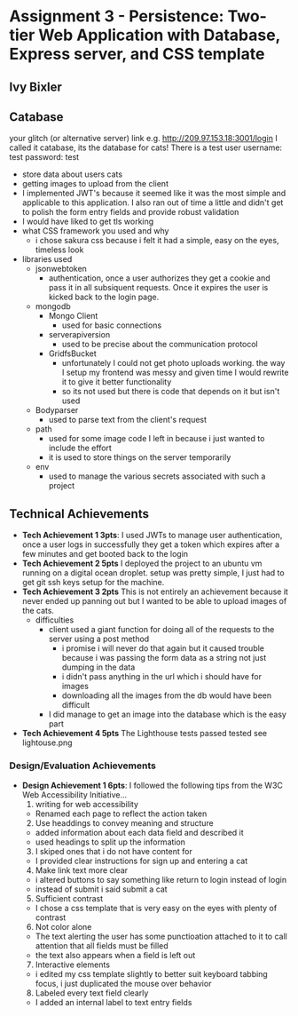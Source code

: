 # Assignment 3 - Persistence: Two-tier Web Application with Database, Express server, and CSS template

## Ivy Bixler

## Catabase

your glitch (or alternative server) link e.g. http://209.97.153.18:3001/login
I called it catabase, its the database for cats! There is a test user 
username: test
password: test

- store data about users cats
- getting images to upload from the client
- I implemented JWT's because it seemed like it was the most simple and applicable to this application. I also ran out of time a little and didn't get to polish the form entry fields and provide robust validation
- I would have liked to get tls working
- what CSS framework you used and why
  - i chose sakura css because i felt it had a simple, easy on the eyes, timeless look
- libraries used
  * jsonwebtoken  
    * authentication, once a user authorizes they get a cookie and pass it in all subsiquent requests. Once it expires the user is kicked back to the login page.
  * mongodb
    * Mongo Client
      * used for basic connections
    * serverapiversion
      * used to be precise about the communication protocol
    * GridfsBucket
      * unfortunately I could not get photo uploads working. the way I setup my frontend was messy and given time I would rewrite it to give it better functionality
      * so its not used but there is code that depends on it but isn't used
  * Bodyparser 
    * used to parse text from the client's request
  * path
    * used for some image code I left in because i just wanted to include the effort
    * it is used to store things on the server temporarily
  * env
    * used to manage the various secrets associated with such a project


## Technical Achievements
- **Tech Achievement 1 3pts**: I used JWTs to manage user authentication, once a user logs in successfully they get a token which expires after a few minutes and get booted back to the login
- **Tech Achievement 2 5pts** I deployed the project to an ubuntu vm running on a digital ocean droplet. setup was pretty simple, I just had to get git ssh keys setup for the machine. 
- **Tech Achievement 3 2pts** This is not entirely an achievement because it never ended up panning out but I wanted to be able to upload images of the cats.
  - difficulties
    * client used a giant function for doing all of the requests to the server using a post method
      * i promise i will never do that again but it caused trouble because i was passing the form data as a string not just dumping in the data
      * i didn't pass anything in the url which i should have for images
      * downloading all the images from the db would have been difficult
    * I did manage to get an image into the database which is the easy part
- **Tech Achievement 4 5pts** The Lighthouse tests passed tested see lightouse.png

### Design/Evaluation Achievements
- **Design Achievement 1 6pts**: I followed the following tips from the W3C Web Accessibility Initiative...
  1. writing for web accessibility
    * Renamed each page to reflect the action taken
  2. Use headdings to convey meaning and structure
    * added information about each data field and described it
    * used headings to split up the information
  3. I skiped ones that i do not have content for
    * I provided clear instructions for sign up and entering a cat
  4. Make link text more clear 
    * i altered buttons to say something like return to login instead of login
    * instead of submit i said submit a cat
  5. Sufficient contrast 
    * I chose a css template that is very easy on the eyes with plenty of contrast
  6. Not color alone
    * The text alerting the user has some punctioation attached to it to call attention that all fields must be filled
    * the text also appears when a field is left out
  7. Interactive elements 
    * i edited my css template slightly to better suit keyboard tabbing focus, i just duplicated the mouse over behavior
  8. Labeled every text field clearly
    * I added an internal label to text entry fields
